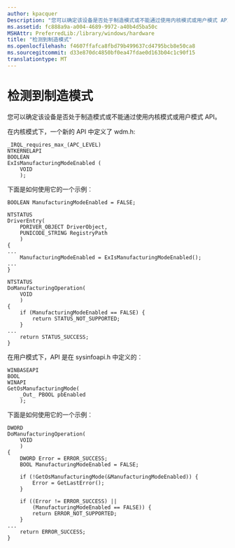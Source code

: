 ```yaml
---
author: kpacquer
Description: "您可以确定该设备是否处于制造模式或不能通过使用内核模式或用户模式 API。"
ms.assetid: fc888a9a-a004-4689-9972-a40b4d5ba50c
MSHAttr: PreferredLib:/library/windows/hardware
title: "检测到制造模式"
ms.openlocfilehash: f4607ffafca8fbd79b499637cd4795bcb8e50ca8
ms.sourcegitcommit: d33e870dc4850bf0ea47fdae0d163b04c1c90f15
translationtype: MT
---
```

# <a name="detect-manufacturing-mode"></a>检测到制造模式


您可以确定该设备是否处于制造模式或不能通过使用内核模式或用户模式 API。

在内核模式下，一个新的 API 中定义了 wdm.h:

``` syntax
_IRQL_requires_max_(APC_LEVEL)
NTKERNELAPI
BOOLEAN
ExIsManufacturingModeEnabled (
    VOID
    );
```

下面是如何使用它的一个示例︰

``` syntax
BOOLEAN ManufacturingModeEnabled = FALSE;

NTSTATUS
DriverEntry(
    PDRIVER_OBJECT DriverObject,
    PUNICODE_STRING RegistryPath
    )
{
...
    ManufacturingModeEnabled = ExIsManufacturingModeEnabled();
...
}

NTSTATUS
DoManufacturingOperation(
    VOID
    )
{
    if (ManufacturingModeEnabled == FALSE) {
        return STATUS_NOT_SUPPORTED;
    }
...
    return STATUS_SUCCESS;
}
```

在用户模式下，API 是在 sysinfoapi.h 中定义的︰

``` syntax
WINBASEAPI
BOOL
WINAPI
GetOsManufacturingMode(
    _Out_ PBOOL pbEnabled
    );
```

下面是如何使用它的一个示例︰

``` syntax
DWORD
DoManufacturingOperation(
    VOID
    )
{
    DWORD Error = ERROR_SUCCESS;
    BOOL ManufacturingModeEnabled = FALSE;

    if (!GetOsManufacturingMode(&ManufacturingModeEnabled)) {
        Error = GetLastError();
    }

    if ((Error != ERROR_SUCCESS) ||
        (ManufacturingModeEnabled == FALSE)) {
        return ERROR_NOT_SUPPORTED;
    }
...
    return ERROR_SUCCESS;
}
```

 

 






